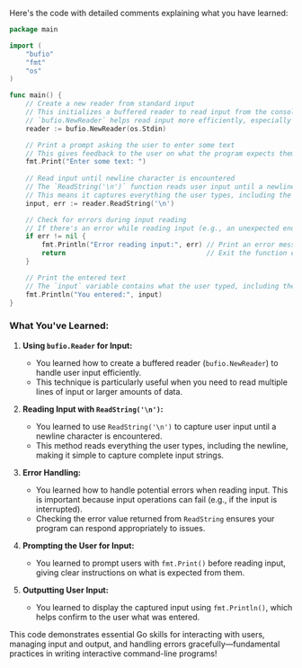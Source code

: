 Here's the code with detailed comments explaining what you have learned:

```go
package main

import (
	"bufio"
	"fmt"
	"os"
)

func main() {
	// Create a new reader from standard input
	// This initializes a buffered reader to read input from the console (standard input)
	// `bufio.NewReader` helps read input more efficiently, especially when handling larger input data
	reader := bufio.NewReader(os.Stdin)

	// Print a prompt asking the user to enter some text
	// This gives feedback to the user on what the program expects them to do next
	fmt.Print("Enter some text: ")
	
	// Read input until newline character is encountered
	// The `ReadString('\n')` function reads user input until a newline character is encountered
	// This means it captures everything the user types, including the newline
	input, err := reader.ReadString('\n')

	// Check for errors during input reading
	// If there's an error while reading input (e.g., an unexpected end of input), the error is handled here
	if err != nil {
		fmt.Println("Error reading input:", err) // Print an error message if something goes wrong
		return                                   // Exit the function early if an error occurs
	}

	// Print the entered text
	// The `input` variable contains what the user typed, including the newline character at the end
	fmt.Println("You entered:", input)
}
```

### **What You've Learned:**
1. **Using `bufio.Reader` for Input:**
   - You learned how to create a buffered reader (`bufio.NewReader`) to handle user input efficiently.
   - This technique is particularly useful when you need to read multiple lines of input or larger amounts of data.

2. **Reading Input with `ReadString('\n')`:**
   - You learned to use `ReadString('\n')` to capture user input until a newline character is encountered.
   - This method reads everything the user types, including the newline, making it simple to capture complete input strings.

3. **Error Handling:**
   - You learned how to handle potential errors when reading input. This is important because input operations can fail (e.g., if the input is interrupted).
   - Checking the error value returned from `ReadString` ensures your program can respond appropriately to issues.

4. **Prompting the User for Input:**
   - You learned to prompt users with `fmt.Print()` before reading input, giving clear instructions on what is expected from them.

5. **Outputting User Input:**
   - You learned to display the captured input using `fmt.Println()`, which helps confirm to the user what was entered.

This code demonstrates essential Go skills for interacting with users, managing input and output, and handling errors gracefully—fundamental practices in writing interactive command-line programs!